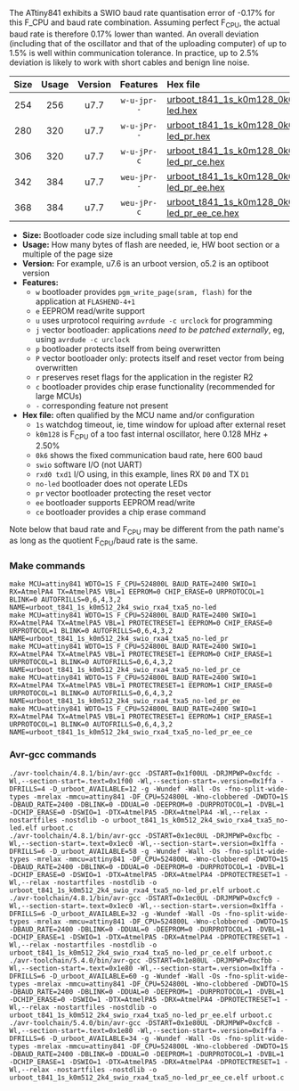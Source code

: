 The ATtiny841 exhibits a SWIO baud rate quantisation error of -0.17% for this F_CPU and baud rate combination. Assuming perfect F<sub>CPU</sub>, the actual baud rate is therefore 0.17% lower than wanted. An overall deviation (including that of the oscillator and that of the uploading computer) of up to 1.5% is well within communication tolerance. In practice, up to 2.5% deviation is likely to work with short cables and benign line noise.

|Size|Usage|Version|Features|Hex file|
|:-:|:-:|:-:|:-:|:--|
|254|256|u7.7|`w-u-jpr--`|[urboot_t841_1s_k0m128_0k6_swio_rxa4_txa5_no-led.hex](https://raw.githubusercontent.com/stefanrueger/urboot.hex/main/mcus/attiny841/watchdog_1_s/internal_oscillator_k%2B2.50%25/%2B0m128000_hz/%2B%2B%2B0k6_baud/uart1_rxa4_txa5/no-led/urboot_t841_1s_k0m128_0k6_swio_rxa4_txa5_no-led.hex)|
|280|320|u7.7|`w-u-jPr--`|[urboot_t841_1s_k0m128_0k6_swio_rxa4_txa5_no-led_pr.hex](https://raw.githubusercontent.com/stefanrueger/urboot.hex/main/mcus/attiny841/watchdog_1_s/internal_oscillator_k%2B2.50%25/%2B0m128000_hz/%2B%2B%2B0k6_baud/uart1_rxa4_txa5/no-led/urboot_t841_1s_k0m128_0k6_swio_rxa4_txa5_no-led_pr.hex)|
|306|320|u7.7|`w-u-jPr-c`|[urboot_t841_1s_k0m128_0k6_swio_rxa4_txa5_no-led_pr_ce.hex](https://raw.githubusercontent.com/stefanrueger/urboot.hex/main/mcus/attiny841/watchdog_1_s/internal_oscillator_k%2B2.50%25/%2B0m128000_hz/%2B%2B%2B0k6_baud/uart1_rxa4_txa5/no-led/urboot_t841_1s_k0m128_0k6_swio_rxa4_txa5_no-led_pr_ce.hex)|
|342|384|u7.7|`weu-jPr--`|[urboot_t841_1s_k0m128_0k6_swio_rxa4_txa5_no-led_pr_ee.hex](https://raw.githubusercontent.com/stefanrueger/urboot.hex/main/mcus/attiny841/watchdog_1_s/internal_oscillator_k%2B2.50%25/%2B0m128000_hz/%2B%2B%2B0k6_baud/uart1_rxa4_txa5/no-led/urboot_t841_1s_k0m128_0k6_swio_rxa4_txa5_no-led_pr_ee.hex)|
|368|384|u7.7|`weu-jPr-c`|[urboot_t841_1s_k0m128_0k6_swio_rxa4_txa5_no-led_pr_ee_ce.hex](https://raw.githubusercontent.com/stefanrueger/urboot.hex/main/mcus/attiny841/watchdog_1_s/internal_oscillator_k%2B2.50%25/%2B0m128000_hz/%2B%2B%2B0k6_baud/uart1_rxa4_txa5/no-led/urboot_t841_1s_k0m128_0k6_swio_rxa4_txa5_no-led_pr_ee_ce.hex)|

- **Size:** Bootloader code size including small table at top end
- **Usage:** How many bytes of flash are needed, ie, HW boot section or a multiple of the page size
- **Version:** For example, u7.6 is an urboot version, o5.2 is an optiboot version
- **Features:**
  + `w` bootloader provides `pgm_write_page(sram, flash)` for the application at `FLASHEND-4+1`
  + `e` EEPROM read/write support
  + `u` uses urprotocol requiring `avrdude -c urclock` for programming
  + `j` vector bootloader: applications *need to be patched externally*, eg, using `avrdude -c urclock`
  + `p` bootloader protects itself from being overwritten
  + `P` vector bootloader only: protects itself and reset vector from being overwritten
  + `r` preserves reset flags for the application in the register R2
  + `c` bootloader provides chip erase functionality (recommended for large MCUs)
  + `-` corresponding feature not present
- **Hex file:** often qualified by the MCU name and/or configuration
  + `1s` watchdog timeout, ie, time window for upload after external reset
  + `k0m128` is F<sub>CPU</sub> of a too fast internal oscillator, here 0.128 MHz + 2.50%
  + `0k6` shows the fixed communication baud rate, here 600 baud
  + `swio` software I/O (not UART)
  + `rxd0 txd1` I/O using, in this example, lines RX `D0` and TX `D1`
  + `no-led` bootloader does not operate LEDs
  + `pr` vector bootloader protecting the reset vector
  + `ee` bootloader supports EEPROM read/write
  + `ce` bootloader provides a chip erase command


Note below that baud rate and F<sub>CPU</sub> may be different from the path name's as long as the quotient F<sub>CPU</sub>/baud rate is the same.

### Make commands
```
make MCU=attiny841 WDTO=1S F_CPU=524800L BAUD_RATE=2400 SWIO=1 RX=AtmelPA4 TX=AtmelPA5 VBL=1 EEPROM=0 CHIP_ERASE=0 URPROTOCOL=1 BLINK=0 AUTOFRILLS=0,6,4,3,2 NAME=urboot_t841_1s_k0m512_2k4_swio_rxa4_txa5_no-led
make MCU=attiny841 WDTO=1S F_CPU=524800L BAUD_RATE=2400 SWIO=1 RX=AtmelPA4 TX=AtmelPA5 VBL=1 PROTECTRESET=1 EEPROM=0 CHIP_ERASE=0 URPROTOCOL=1 BLINK=0 AUTOFRILLS=0,6,4,3,2 NAME=urboot_t841_1s_k0m512_2k4_swio_rxa4_txa5_no-led_pr
make MCU=attiny841 WDTO=1S F_CPU=524800L BAUD_RATE=2400 SWIO=1 RX=AtmelPA4 TX=AtmelPA5 VBL=1 PROTECTRESET=1 EEPROM=0 CHIP_ERASE=1 URPROTOCOL=1 BLINK=0 AUTOFRILLS=0,6,4,3,2 NAME=urboot_t841_1s_k0m512_2k4_swio_rxa4_txa5_no-led_pr_ce
make MCU=attiny841 WDTO=1S F_CPU=524800L BAUD_RATE=2400 SWIO=1 RX=AtmelPA4 TX=AtmelPA5 VBL=1 PROTECTRESET=1 EEPROM=1 CHIP_ERASE=0 URPROTOCOL=1 BLINK=0 AUTOFRILLS=0,6,4,3,2 NAME=urboot_t841_1s_k0m512_2k4_swio_rxa4_txa5_no-led_pr_ee
make MCU=attiny841 WDTO=1S F_CPU=524800L BAUD_RATE=2400 SWIO=1 RX=AtmelPA4 TX=AtmelPA5 VBL=1 PROTECTRESET=1 EEPROM=1 CHIP_ERASE=1 URPROTOCOL=1 BLINK=0 AUTOFRILLS=0,6,4,3,2 NAME=urboot_t841_1s_k0m512_2k4_swio_rxa4_txa5_no-led_pr_ee_ce
```

### Avr-gcc commands
```
./avr-toolchain/4.8.1/bin/avr-gcc -DSTART=0x1f00UL -DRJMPWP=0xcfdc -Wl,--section-start=.text=0x1f00 -Wl,--section-start=.version=0x1ffa -DFRILLS=4 -D_urboot_AVAILABLE=12 -g -Wundef -Wall -Os -fno-split-wide-types -mrelax -mmcu=attiny841 -DF_CPU=524800L -Wno-clobbered -DWDTO=1S -DBAUD_RATE=2400 -DBLINK=0 -DDUAL=0 -DEEPROM=0 -DURPROTOCOL=1 -DVBL=1 -DCHIP_ERASE=0 -DSWIO=1 -DTX=AtmelPA5 -DRX=AtmelPA4 -Wl,--relax -nostartfiles -nostdlib -o urboot_t841_1s_k0m512_2k4_swio_rxa4_txa5_no-led.elf urboot.c
./avr-toolchain/4.8.1/bin/avr-gcc -DSTART=0x1ec0UL -DRJMPWP=0xcfbc -Wl,--section-start=.text=0x1ec0 -Wl,--section-start=.version=0x1ffa -DFRILLS=6 -D_urboot_AVAILABLE=58 -g -Wundef -Wall -Os -fno-split-wide-types -mrelax -mmcu=attiny841 -DF_CPU=524800L -Wno-clobbered -DWDTO=1S -DBAUD_RATE=2400 -DBLINK=0 -DDUAL=0 -DEEPROM=0 -DURPROTOCOL=1 -DVBL=1 -DCHIP_ERASE=0 -DSWIO=1 -DTX=AtmelPA5 -DRX=AtmelPA4 -DPROTECTRESET=1 -Wl,--relax -nostartfiles -nostdlib -o urboot_t841_1s_k0m512_2k4_swio_rxa4_txa5_no-led_pr.elf urboot.c
./avr-toolchain/4.8.1/bin/avr-gcc -DSTART=0x1ec0UL -DRJMPWP=0xcfc9 -Wl,--section-start=.text=0x1ec0 -Wl,--section-start=.version=0x1ffa -DFRILLS=6 -D_urboot_AVAILABLE=32 -g -Wundef -Wall -Os -fno-split-wide-types -mrelax -mmcu=attiny841 -DF_CPU=524800L -Wno-clobbered -DWDTO=1S -DBAUD_RATE=2400 -DBLINK=0 -DDUAL=0 -DEEPROM=0 -DURPROTOCOL=1 -DVBL=1 -DCHIP_ERASE=1 -DSWIO=1 -DTX=AtmelPA5 -DRX=AtmelPA4 -DPROTECTRESET=1 -Wl,--relax -nostartfiles -nostdlib -o urboot_t841_1s_k0m512_2k4_swio_rxa4_txa5_no-led_pr_ce.elf urboot.c
./avr-toolchain/5.4.0/bin/avr-gcc -DSTART=0x1e80UL -DRJMPWP=0xcfbb -Wl,--section-start=.text=0x1e80 -Wl,--section-start=.version=0x1ffa -DFRILLS=6 -D_urboot_AVAILABLE=60 -g -Wundef -Wall -Os -fno-split-wide-types -mrelax -mmcu=attiny841 -DF_CPU=524800L -Wno-clobbered -DWDTO=1S -DBAUD_RATE=2400 -DBLINK=0 -DDUAL=0 -DEEPROM=1 -DURPROTOCOL=1 -DVBL=1 -DCHIP_ERASE=0 -DSWIO=1 -DTX=AtmelPA5 -DRX=AtmelPA4 -DPROTECTRESET=1 -Wl,--relax -nostartfiles -nostdlib -o urboot_t841_1s_k0m512_2k4_swio_rxa4_txa5_no-led_pr_ee.elf urboot.c
./avr-toolchain/5.4.0/bin/avr-gcc -DSTART=0x1e80UL -DRJMPWP=0xcfc8 -Wl,--section-start=.text=0x1e80 -Wl,--section-start=.version=0x1ffa -DFRILLS=6 -D_urboot_AVAILABLE=34 -g -Wundef -Wall -Os -fno-split-wide-types -mrelax -mmcu=attiny841 -DF_CPU=524800L -Wno-clobbered -DWDTO=1S -DBAUD_RATE=2400 -DBLINK=0 -DDUAL=0 -DEEPROM=1 -DURPROTOCOL=1 -DVBL=1 -DCHIP_ERASE=1 -DSWIO=1 -DTX=AtmelPA5 -DRX=AtmelPA4 -DPROTECTRESET=1 -Wl,--relax -nostartfiles -nostdlib -o urboot_t841_1s_k0m512_2k4_swio_rxa4_txa5_no-led_pr_ee_ce.elf urboot.c
```

